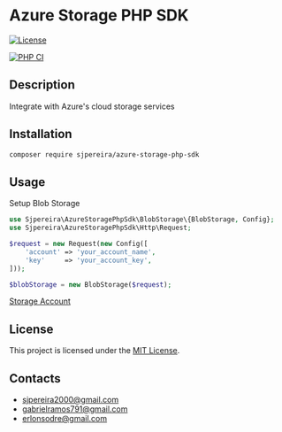 # Azure Storage PHP SDK

[![License](https://img.shields.io/badge/license-MIT-blue.svg)](LICENSE)

[![PHP CI](https://github.com/sjspereira/azure-storage-php-sdk/actions/workflows/CI.yaml/badge.svg)](https://github.com/sjspereira/azure-storage-php-sdk/actions/workflows/CI.yaml)

## Description

Integrate with Azure's cloud storage services

## Installation

```bash
composer require sjpereira/azure-storage-php-sdk
```

## Usage

Setup Blob Storage

```php
use Sjpereira\AzureStoragePhpSdk\BlobStorage\{BlobStorage, Config};
use Sjpereira\AzureStoragePhpSdk\Http\Request;

$request = new Request(new Config([
    'account' => 'your_account_name',
    'key'     => 'your_account_key',
]));

$blobStorage = new BlobStorage($request);
```

[Storage Account](docs/StorageAccount.md)

## License

This project is licensed under the [MIT License](LICENSE).

## Contacts

- sjpereira2000@gmail.com
- gabrielramos791@gmail.com
- erlonsodre@gmail.com
